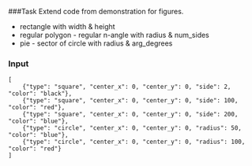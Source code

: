 ###Task
Extend code from demonstration for figures.

- rectangle with width & height
- regular polygon - regular n-angle with radius & num_sides
- pie - sector of circle with radius & arg_degrees

### Input
```
[
    {"type": "square", "center_x": 0, "center_y": 0, "side": 2, "color": "black"},
    {"type": "square", "center_x": 0, "center_y": 0, "side": 100, "color": "red"},
    {"type": "square", "center_x": 0, "center_y": 0, "side": 200, "color": "blue"},
    {"type": "circle", "center_x": 0, "center_y": 0, "radius": 50, "color": "blue"},
    {"type": "circle", "center_x": 0, "center_y": 0, "radius": 100, "color": "red"}
]
```